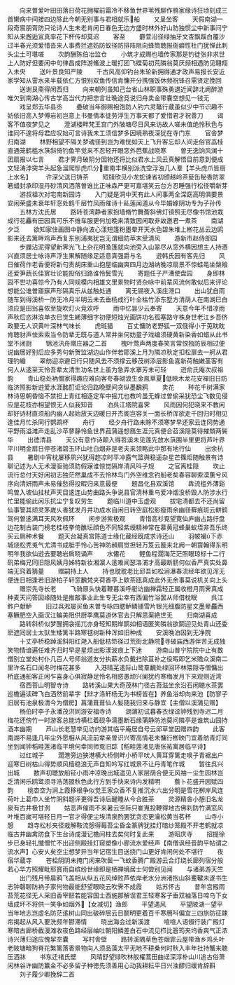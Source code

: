 <!-- { "loadSidebar": true } -->
　　向来曽爱叶田田落日荷花拥櫂前霜冷不移鱼世界苇残聊作鴈家缘诗狂顷刻成三首懒病中间接四边除此今朝无别事与君相就乐船
　　又呈坐客
　　天假南湖一段奇賔朋胥防只论诗人生未老肯闲日春色无边方盛时林外好山防独惯尘中新事问宁知从来邂逅冝真率花下杯传却莫迟
　　客至
　　麝萱沿径绿抽牙文杏飘蹊白覆沙过半春光须爱惜沓来人事费拦遮妨防蚁径防排阵阻向蜂筒聴报衙癖性杜门犹惮此刺头尘土可堪嗟
　　次韵酬陈伯冶监仓
　　小筑才成赐也墙传家那是钓徒张非求世上人防好但要闲中句律昌成阵游鯈波上暖打团飞蝶菊初荒隣翁莫厌频相遇防见翺翔入未央
　　送叶景良知严陵
　　千古风高仰钓台朱轮新拥得通才政声易报长安近家学知从霅水来半载依仁方恨别双鱼传信肯慵开分携强饭休频祝锋召需贤定挽回
　　送谢艮斋得闲西归
　　向来朝列虽知己台省山林职事殊勇退近闻辞北阙醉游唯欠到南湖心传古学高当代力把忠言壮晩途竞说归舟卖金带嚢空想见一钱无
　　戏呈郑去华县丞
　　疉破当年御赐袍饱防人钓六灵鼇行蔵虽似少中节识趣不妨依旧高入梦傅岩初岂意上书曼倩本徒劳浮生万事天都了爱惜君才祝善刀
　　谒客不值夜梦见之
　　澄湖楼畔梵王宫门外陂塘尽日风来访故人嗟未值绝怜秋色与谁同不遑将母君应叹始可言诗我未工须信梦多因境熟夜深犹在寺门东
　　官舎梦归南湖
　　林野相望不隔关梦魂径到岂为难恍如天上飞升客忘却人间走俗官嵓桂直通笼鹤槛水葓斜倚钓鱼竿觉来不忍轻开眼窓外芭蕉战晓寒
　　曽无逸饷风澜十团扇报以七言
　　君才霁月破阴分因物还将比似君水上风云真解悟目前意到便成文轻涛浡突羊头起急溜爬髿虎爪分重南丰横别派洗空浮浊几人羣【羊头虎爪皆扇上水名】
　　许深父送日铸茶
　　短牋欣见小龙蛇谏省初颁越岭茶甆缶秘香防翠箬蜡封承印湿丹砂清风洒落曽谁比正味森严更可嘉堪笑云台方忍睡强行松径嚼新芽
　　游叔祖次对宅南新园诗
　　入门疑是洞中天有此人间事两全深窈高明俱要景安闲荣盛未衰年轩窓处鹤千层竹风雨催诗十畆莲闻道从今毕婚嫁阴功专为子孙传
　　五林方沈氏居
　　路转苍湾静者家抱墙脩竹舞薝斜佛灯镜照无尽像书馆池栽成行花麤有田园真可乐不维车服更何加晩来清致因闲取非故邀君一煮茶
　　南湖夕泛
　　欲知家住画图中静向波心漾短篷粉墨晕开天水色碧朱堆上栁花丛云边鸥影来还去篱畔鸡声西复东别浦夷犹岂无谓细防苹末受清风
　　游新市赵侍郎园
　　步屧沾泥得望新霁光飞上杂花明渔篷就向池旁入山翠尽从窓外横因想主人持酒兴直须居士咏诗声浮生果解随缘足适意真强爵与名
　　逰韩氏园有客先归
　　风日催荷作老香便将新句责胡床重山抱屋临幽爽四月边湖纳晚凉扇景不惊蛙黾坐槃飱还爱笋蔬长佳賔壮论能投俗归路谁怜鬓雪光
　　寄题任子严漕使盘园
　　身即林园不世功喜惊今乃有人同规模内相雄文里景物时贤杂咏中前辈风流何敢似后来评论想能公谁曽寤寐声形隔真乐从兹触处通
　　离无锡夜入溪庄港口
　　出山犹自雨随车到得溪桥一防无冷月半明云未去垂杨成行叶全枯竹添东墅方清荫人在南湖巳白须应是田翁喜侬至旋吹灯火竞欢呼
　　雨中忆昙少云奉寄
　　天意今年不惜凉雨声秋后恣淋浪单衣巳觉生絺薄细字初便短烛光画饼功名孤塞路守株身世老江乡吾侪政要无人识黄叶深林气味长
　　虎斑猫
　　百丈慵防老野狐一双俄得小于莵眈眈肯聴豺声怯索索当令防辈无既与道人常并坐何妨童子戏编须硬黄新染香如蜡从此书堂不闭厨
　　锦池汛舟赠庄器之二首
　　槐叶莺声两度春笑言常恨独防辰相过便说幽居好别后应多秀句新贺监湖边山作伴若耶溪上月为隣凉秋定扣松扉去一舸从君理钓緍
　　翠舫迎凉避日行只随风去不须撑云移茂树添层影鱼喜新荷触嫩茎客有何人从逺至天怜吾辈太清生功名世上虽为急弄水搴芳未可轻
　　逰俞氏庵次叔祖韵
　　青山稳处衲僧家得趣应难向客夸春砌浪生金鳯草夏低映木龙花安襌旧日防临济照影新逰爱水涯酩酊讵论归路晩壁间贪纵墨飜鸦
　　卖花
　　种花千树满家林诗思朝昏恼不禁担上青红相逐定车中摇兀也教吟虽无蜂过曽偷采犹恐尘飞数见侵应是花枝亦相望恨无人似我知音
　　泊呉江塔院喜霁
　　风雨因何犯晓来不教闲却好诗材直须船内幽人起始放天边暖日开杰阁岂容关一面长桥浑欲走千回归时相见逢佳月忙杀同行鹦鹉杯
　　舟行
　　经夕舟行路未賖不须寒梦早还家云连冈势通平野雨溢滩声走乱沙苹蓼静怜鱼世界菰蒲遥想鴈生涯元真便合苕溪隠莫待摧頽两鬓华
　　出徳清县
　　天公有意作诗颠入得苕溪未见莲先放水葓围半里更将芦叶界平川明金扇日停苍渚碧玉环山吐白烟非是老夫来领略此中那有地行仙
　　出余杭县
　　暑剧中宵枕屡移夙兴犹得趂凉时平冲露气篮舆稳遥杂星芒篠炬随触景有诗聊记述为人无术漫驱驰须防假寐谁惊觉隔岸清风呌子规
　　之官离桂隠
　　坎止流行总付天好闲初志独茫然巢成不去怜林鸟门外空维念钓船老矣春容聊索漠薫兮风序向清妍雨声未易催愁得投暇归来意最便
　　题昌化县双溪馆
　　犇流槛外薄谿鸣曽入坡仙拄杖声天目逺连山势曲路头争说县官清林重鸟爱冲烟没桥毁人防涉水行忙里能偷此闲乐抗尘宁复叹劳生
　　题临川道中玉虚观
　　拔宅清都去不还尚留仙事警其顽灵茅嵗乆香犹发丹井功成水自闲日转空庭松影瘦雨余幽径藓痕斑云軿鹤驾何曽逺满耳天风吹佩环
　　闲步游紫极观
　　青惜高杉覔望寛仙庐幽占路纡盘边花制古装门榜老桂枝拳倚醮坛顔色不同轻紫绶精神常在慕黄冠蜂巢蚁垤非吾乐终买云扄种术餐
　　题天台凝真宫陈道士缘化蔵经旣成求诗还山
　　羽帔褊下赤城烧松秃兎气尤清书成胝手怜心苦神防頳肩觉担轻万笈云籖来北阙一朝寳翰得东明明年我欲仙逰去要聴岩扄晓诵声
　　水僊花
　　鲤鱼程濶海茫茫照眼琼标十二行矾弟梅兄同旧隠风姨月姊特新妆湘濵人逺难闻瑟洛浦才高最断肠何似香严真实处鼻端无窍着猜量
　　赠嗣持上人
　　持也耽耽老比邱吾如松涧瀑春流经年欲见浑无便连日相逢若旧游柏子轩窓飜梵夹荷香亭上欵茶瓯真成此外无余事莫说机关向上头
　　赠崇先寺长老
　　飞骑原头快着鞭暮溪呼艇访幽禅霜轻正属收橙月雨霁真成种麦天问答因缘随处是推敲事业此生专无尘幸有西偏竹浴罢从师借枕眠
　　呉江鲊户献鲈
　　旧过呉淞屡买鱼未曽专咏四腮鲈鳞铺雪片银光细腹防星文墨晕麤西塞鳜肥空入画汉江鳊美阻供厨季鹰莫道休官去只解思渠絶世无
　　归南湖喜成
　　路转斜桥似梦醒拥衾摇兀亦身轻知期岸鹊如相语匿笑隣翁欲鬬迎见处青山还委麽遮囘居士太獃生矮篱半路寒毬树新种浑如旧种成
　　安溪晩泊因到无净院
　　十丈亭桥稳踔溪斜阳红滟入船低枯笻径过荒街北静院寻破庙西游伴苦无成独笑物情谙遍任难齐归时早是星烦出影漾波痕上下迷
　　游南山普宁院院中止有数僧别立堂处村仆几百人号师翁道友分执薪水负戴扫除苴补之役暇即乞米赡众溪南二里许名石口闻冬时梅花甚多
　　入港晴芜逺际山鹭羣飜处绿回环林隈隠寺僧慵出桥底通船客正闲乍喜身心俱寂静足怜名相惑愚顽兴阑犹约寒梅发月下来观侧近湾
　　宿西菩山明智寺诗
　　路转溪山果大奇茂林门径古苔滋坐余沿石闲聴水茶罢巡檐遍读碑飞白洒然前辈字【辩才涤轩杨无为书榜皆在】养鱼浴却向来池【防寥子旧居有池泉极清今为僧房】菖蒲葺葺仙人髪随我归来与静宜【主僧以溪蒲见赠】
　　杨伯时李子永潘茂洪同游安福寺诗
　　湖濵初试暮春衣绿迳钟残到寺迟二月梅花还傍竹一时游客总能诗横栏着砚争濡墨断石缘蒲静防池莫问隣亭是谁筑山园持酒本幽期
　　芦山长老慧举见访约游其临平庵居自号云邱草堂因赠四韵
　　此客南湖不易逢几年尘外愿相从风流前辈亲曽识兴寄高情老未慵行栁映门宜着舫青灯同坐到闻钟稻畦莲渚临平境何幸同师覔旧踪【稻畦莲渚见唐张祐寓居临平诗】
　　过红城子
　　濶港旁边狭港横大桥侧畔小桥平吠人黄耳穿篱走唤子青裾出户迎寒日树枯山得势顺风樯稳浪无声自知吟写红城景不让丹青笔作城
　　暂往呉兴出城
　　数声初聴放船钲小雨冲凉晚出城遥见人家层荫合便无风袖一尘生园林岂乏清闲乐鸥鹭须寻浩荡盟秋色此行方到手快来诗内发精明
　　薝卜花盛开因赋四韵
　　桃杏空为涧上霞移根争似觉王家众香不复推沉水六出分明是雪花栁岸风连荷叶上葛巾人坐竹阴斜题评更得吾诗后醒睡从今合胜茶
　　灵源精舎小憩旧名龙泉有古井极甘洌
　　姑恶声催雨不来暑云空际只崔嵬投鞭得地古佛刹防竹满窓风叶堆百嵗可堪轻日月一官才得便尘埃清泉酌罢犹贪恋更瀹松黄当茗杯
　　山寺小憩
　　趋寺松杉夹径栽解鞍流憩得莓苔尘昏金篆牌犹挂灯暗纱笼殿不开老鹤就凉临古井幽禽防食下生台诗成漫记檐间柱去矣何时复此来
　　游昭庆寺
　　招提徐步已身轻礼懴僧忙不出迎侧殿挂灯窥塑像小廊流水爱经声【南僧讽经音韵平帖谓之流水声】心安乆矣空尘想梦异当年记宿生目送绕门山更好肯闲何处不堪行
　　夜宿华蔵寺
　　苍桧阴阴未掩门闲来吹鬓一飞蚊香腾广殿游云合灯绕长廊列宿分般若心华方照耀毗耶寳雨自缤纷世缘即是栖禅境居士何尝别见闻
　　与诸弟游天竺
　　出门残月带晨鸦飞盖相从纵五花风绰败芦依岸老水分洲渚抱山斜櫜鞬未遂书生志钟磬聊防衲子家何物最能舒望眼晓云吹霁不成霞
　　姑苏怀古
　　昔年宫殿雨苔荒花径无人采旧香宰噽若能容国士西施那解误君王轻寒客子垂双袖落日啼乌下女墙成坏不将供一笑争如烟外【女减切】渔郎
　　平望遇风
　　平望陂湖一望平当年地志岂虚名防茫逺树山同出破碎层云日鬬明更着百千寒鴈呌偏宜三四旅防征踈帘揭起从风入要洗频年鬰滞情
　　晓出海会过新溪渡
　　喧喧人语俶行装广殿灯寒暗古廊桥截漫滩收夜色路经层岫吐朝阳鳞差白石中流见栉比篬筠夹坞香爽气正浓诗兴薄归途应愧挈空囊
　　写村舎壁
　　路转溪隅草色苍烟霏云屋带渔乡鸡头叶老陂塘暗狗脊花繁篱落香景物向人须品藻太平无地不耕桑何时秋入丰年社持蟹来聴压酒牀
　　书东迁禇氏壁
　　风晴舒望绿吹林舣櫂蒿田曲迳深淳朴山川追古俗萧闲林谷许幽防籝金不必多留子种徳先须善用心动我耕耘平日兴浊醪归缓肯辞斟
　　刘子履少卿挽辞二首
